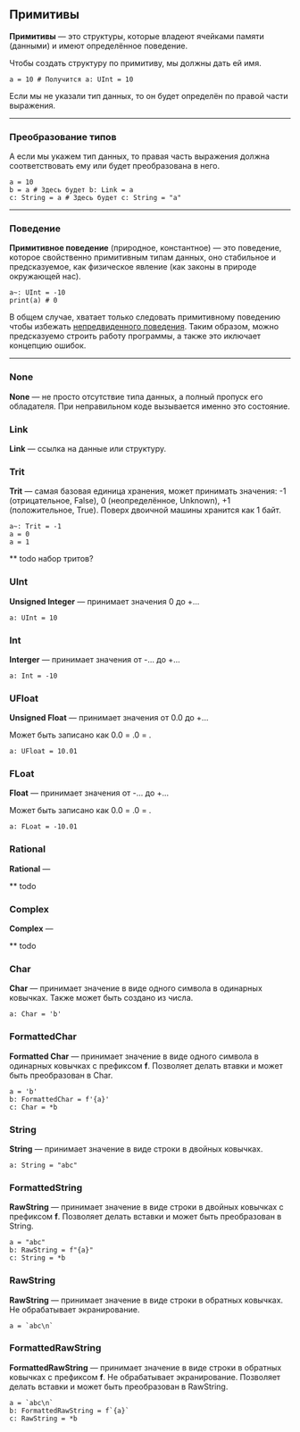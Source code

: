 ## Примитивы

**Примитивы** — это структуры, которые владеют ячейками памяти (данными) и имеют определённое поведение.

Чтобы создать структуру по примитиву, мы должны дать ей имя.
```
a = 10 # Получится a: UInt = 10
```
Если мы не указали тип данных, то он будет определён по правой части выражения.

---

### Преобразование типов

А если мы укажем тип данных, то правая часть выражения должна соответствовать ему или будет преобразована в него.
```
a = 10
b = a # Здесь будет b: Link = a
c: String = a # Здесь будет c: String = "a"
```

---

### Поведение

**Примитивное поведение** (природное, константное) — это поведение, которое свойственно примитивным типам данных, оно стабильное и предсказуемое, как физическое явление (как законы в природе окружающей нас).
```
a~: UInt = -10
print(a) # 0
```
В общем случае, хватает только следовать примитивному поведению чтобы избежать [непредвиденного поведения](./indeterminate-behavior). Таким образом, можно предсказуемо строить работу программы, а также это иключает концепцию ошибок.

---

### None

**None** — не просто отсутствие типа данных, а полный пропуск его обладателя. При неправильном коде вызывается именно это состояние.

### Link

**Link** — ссылка на данные или структуру.

### Trit

**Trit** — самая базовая единица хранения, может принимать значения: -1 (отрицательное, False), 0 (неопределённое, Unknown), +1 (положительное, True). Поверх двоичной машины хранится как 1 байт.

```
a~: Trit = -1
a = 0
a = 1
```

** todo набор тритов?

### UInt

**Unsigned Integer** — принимает значения 0 до +...

```
a: UInt = 10
```

### Int

**Interger** — принимает значения от -... до +...

```
a: Int = -10
```

### UFloat

**Unsigned Float** — принимает значения от 0.0 до +...

Может быть записано как 0.0 = .0 = .

```
a: UFloat = 10.01
```

### FLoat

**Float** — принимает значения от -... до +...

Может быть записано как 0.0 = .0 = .

```
a: FLoat = -10.01
```

### Rational

**Rational** —

** todo

### Complex

**Complex** —

** todo

### Char

**Char** — принимает значение в виде одного символа в одинарных ковычках. Также может быть создано из числа.
```
a: Char = 'b'
```

### FormattedChar

**Formatted Char** — принимает значение в виде одного символа в одинарных ковычках с префиксом **f**. Позволяет делать втавки и может быть преобразован в Char.
```
a = 'b'
b: FormattedChar = f'{a}'
c: Char = *b
```

### String

**String** — принимает значение в виде строки в двойных ковычках.
```
a: String = "abc"
```

### FormattedString

**RawString** — принимает значение в виде строки в двойных ковычках с префиксом **f**. Позволяет делать вставки и может быть преобразован в String.
```
a = "abc"
b: RawString = f"{a}"
c: String = *b
```

### RawString

**RawString** — принимает значение в виде строки в обратных ковычках. Не обрабатывает экранирование.

```
a = `abc\n`
```

### FormattedRawString

**FormattedRawString** — принимает значение в виде строки в обратных ковычках с префиксом **f**. Не обрабатывает экранирование. Позволяет делать вставки и может быть преобразован в RawString.

```
a = `abc\n`
b: FormattedRawString = f`{a}`
c: RawString = *b
```